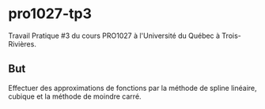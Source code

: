 pro1027-tp3
===========
Travail Pratique #3 du cours PRO1027 à l'Université du Québec à Trois-Rivières.

But
---
Effectuer des approximations de fonctions par la méthode de spline linéaire, cubique et la méthode de moindre carré.
